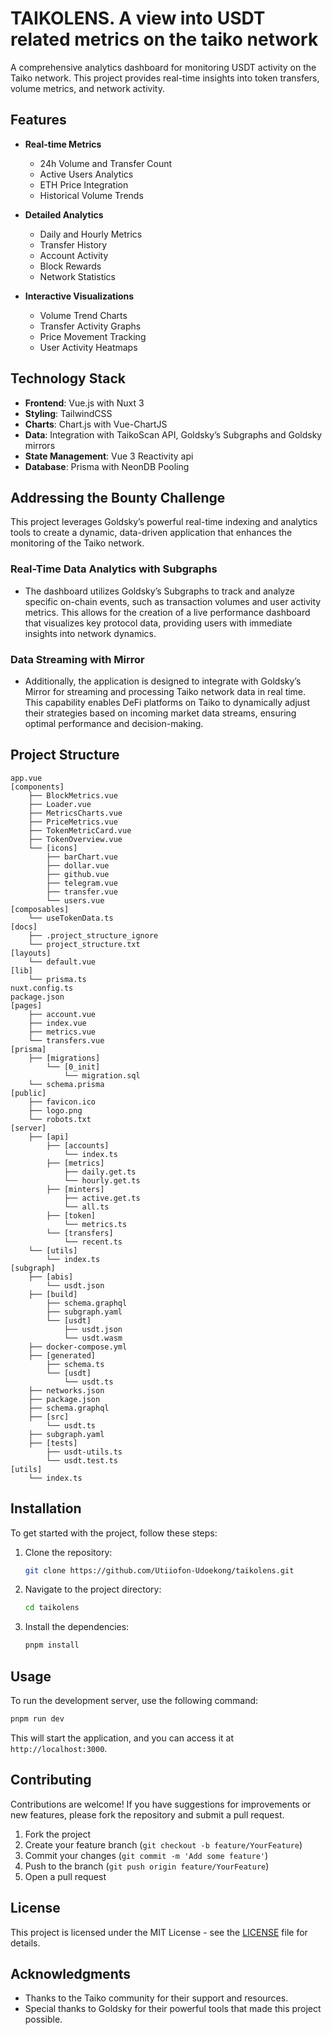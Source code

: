 # TAIKOLENS. A view into USDT related metrics on the taiko network

A comprehensive analytics dashboard for monitoring USDT activity on the Taiko network. This project provides real-time insights into token transfers, volume metrics, and network activity.

## Features

- **Real-time Metrics**
  - 24h Volume and Transfer Count
  - Active Users Analytics
  - ETH Price Integration
  - Historical Volume Trends

- **Detailed Analytics**
  - Daily and Hourly Metrics
  - Transfer History
  - Account Activity
  - Block Rewards
  - Network Statistics

- **Interactive Visualizations**
  - Volume Trend Charts
  - Transfer Activity Graphs
  - Price Movement Tracking
  - User Activity Heatmaps

## Technology Stack

- **Frontend**: Vue.js with Nuxt 3
- **Styling**: TailwindCSS
- **Charts**: Chart.js with Vue-ChartJS
- **Data**: Integration with TaikoScan API, Goldsky’s Subgraphs and Goldsky mirrors
- **State Management**: Vue 3 Reactivity api
- **Database**: Prisma with NeonDB Pooling

## Addressing the Bounty Challenge

This project leverages Goldsky’s powerful real-time indexing and analytics tools to create a dynamic, data-driven application that enhances the monitoring of the Taiko network. 

### Real-Time Data Analytics with Subgraphs
- The dashboard utilizes Goldsky’s Subgraphs to track and analyze specific on-chain events, such as transaction volumes and user activity metrics. This allows for the creation of a live performance dashboard that visualizes key protocol data, providing users with immediate insights into network dynamics.

### Data Streaming with Mirror
- Additionally, the application is designed to integrate with Goldsky’s Mirror for streaming and processing Taiko network data in real time. This capability enables DeFi platforms on Taiko to dynamically adjust their strategies based on incoming market data streams, ensuring optimal performance and decision-making.

## Project Structure

```
app.vue
[components]
    ├── BlockMetrics.vue
    ├── Loader.vue
    ├── MetricsCharts.vue
    ├── PriceMetrics.vue
    ├── TokenMetricCard.vue
    ├── TokenOverview.vue
    └── [icons]
        ├── barChart.vue
        ├── dollar.vue
        ├── github.vue
        ├── telegram.vue
        ├── transfer.vue
        └── users.vue
[composables]
    └── useTokenData.ts
[docs]
    ├── .project_structure_ignore
    └── project_structure.txt
[layouts]
    └── default.vue
[lib]
    └── prisma.ts
nuxt.config.ts
package.json
[pages]
    ├── account.vue
    ├── index.vue
    ├── metrics.vue
    └── transfers.vue
[prisma]
    ├── [migrations]
        └── [0_init]
            └── migration.sql
    └── schema.prisma
[public]
    ├── favicon.ico
    ├── logo.png
    └── robots.txt
[server]
    ├── [api]
        ├── [accounts]
            └── index.ts
        ├── [metrics]
            ├── daily.get.ts
            └── hourly.get.ts
        ├── [minters]
            ├── active.get.ts
            └── all.ts
        ├── [token]
            └── metrics.ts
        └── [transfers]
            └── recent.ts
    └── [utils]
        └── index.ts
[subgraph]
    ├── [abis]
        └── usdt.json
    ├── [build]
        ├── schema.graphql
        ├── subgraph.yaml
        └── [usdt]
            ├── usdt.json
            └── usdt.wasm
    ├── docker-compose.yml
    ├── [generated]
        ├── schema.ts
        └── [usdt]
            └── usdt.ts
    ├── networks.json
    ├── package.json
    ├── schema.graphql
    ├── [src]
        └── usdt.ts
    ├── subgraph.yaml
    ├── [tests]
        ├── usdt-utils.ts
        └── usdt.test.ts
[utils]
    └── index.ts
```

## Installation

To get started with the project, follow these steps:

1. Clone the repository:

   ```bash
   git clone https://github.com/Utiiofon-Udoekong/taikolens.git
   ```

2. Navigate to the project directory:

   ```bash
   cd taikolens
   ```

3. Install the dependencies:

   ```bash
   pnpm install
   ```

## Usage

To run the development server, use the following command:

```bash
pnpm run dev
```

This will start the application, and you can access it at `http://localhost:3000`.

## Contributing

Contributions are welcome! If you have suggestions for improvements or new features, please fork the repository and submit a pull request. 

1. Fork the project
2. Create your feature branch (`git checkout -b feature/YourFeature`)
3. Commit your changes (`git commit -m 'Add some feature'`)
4. Push to the branch (`git push origin feature/YourFeature`)
5. Open a pull request

## License

This project is licensed under the MIT License - see the [LICENSE](LICENSE) file for details.

## Acknowledgments

- Thanks to the Taiko community for their support and resources.
- Special thanks to Goldsky for their powerful tools that made this project possible.
